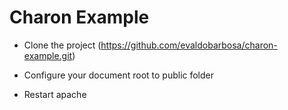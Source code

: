 Charon Example
==============

* Clone the project (https://github.com/evaldobarbosa/charon-example.git)

* Configure your document root to public folder

* Restart apache